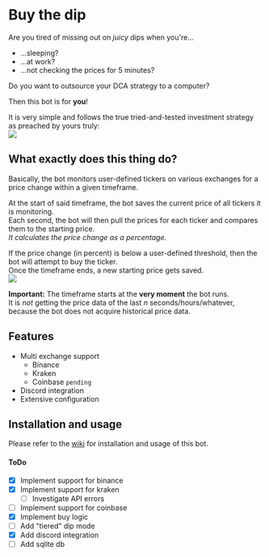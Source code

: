 # Buy the dip
Are you tired of missing out on *juicy* dips when you're...
 - ...sleeping?  
 - ...at work?
 - ...not checking the prices for 5 minutes?

Do you want to outsource your DCA strategy to a computer?

Then this bot is for **you**!  

It is very simple and follows the true tried-and-tested investment strategy as preached by yours truly:  
![](https://i.imgur.com/olZZatY.png)

## What exactly does this thing do?
Basically, the bot monitors user-defined tickers on various exchanges for a price change within a given timeframe.

At the start of said timeframe, the bot saves the current price of all tickers it is monitoring.  
Each second, the bot will then pull the prices for each ticker and compares them to the starting price.  
*It calculates the price change as a percentage.*

If the price change (in percent) is below a user-defined threshold, then the bot will attempt to buy the ticker.  
Once the timeframe ends, a new starting price gets saved.  
![](https://i.imgur.com/uKkvWVF.png)

**Important:** The timeframe starts at the **very moment** the bot runs.  
It is *not* getting the price data of the last *n* seconds/hours/whatever, because the bot does not acquire historical price data.  

## Features
 - Multi exchange support
    - Binance
    - Kraken
    - Coinbase `pending`
 - Discord integration
 - Extensive configuration

## Installation and usage
Please refer to the [wiki](https://github.com/ThisIsntTheWay/buy-the-dip/wiki) for installation and usage of this bot.
  
#### ToDo
- [X] Implement support for binance
- [X] Implement support for kraken
  - [ ] Investigate API errors
- [ ] Implement support for coinbase
- [X] Implement buy logic
- [ ] Add "tiered" dip mode
- [X] Add discord integration
- [ ] Add sqlite db
